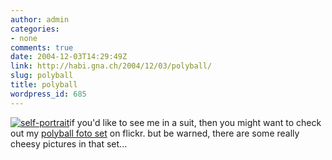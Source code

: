 ```yaml
---
author: admin
categories:
- none
comments: true
date: 2004-12-03T14:29:49Z
link: http://habi.gna.ch/2004/12/03/polyball/
slug: polyball
title: polyball
wordpress_id: 685
---
```


[![self-portrait](http://photos2.flickr.com/1885190_45c7426cd4_t.jpg)](http://photos2.flickr.com/1885190_45c7426cd4.jpg)if you'd like to see me in a suit, then you might want to check out my [polyball foto set](http://www.flickr.com/photos/habi/sets/44879/) on flickr. but be warned, there are some really cheesy pictures in that set...

